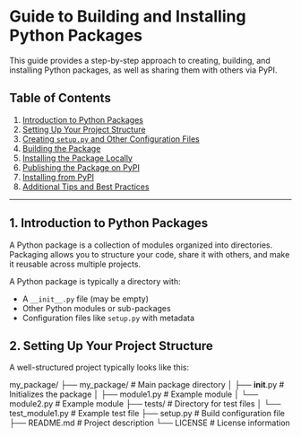 # Guide to Building and Installing Python Packages

This guide provides a step-by-step approach to creating, building, and installing Python packages, as well as sharing them with others via PyPI.

## Table of Contents
1. [Introduction to Python Packages](#introduction-to-python-packages)
2. [Setting Up Your Project Structure](#setting-up-your-project-structure)
3. [Creating `setup.py` and Other Configuration Files](#creating-setup-py-and-other-configuration-files)
4. [Building the Package](#building-the-package)
5. [Installing the Package Locally](#installing-the-package-locally)
6. [Publishing the Package on PyPI](#publishing-the-package-on-pypi)
7. [Installing from PyPI](#installing-from-pypi)
8. [Additional Tips and Best Practices](#additional-tips-and-best-practices)

---

## 1. Introduction to Python Packages

A Python package is a collection of modules organized into directories. Packaging allows you to structure your code, share it with others, and make it reusable across multiple projects.

A Python package is typically a directory with:
- A `__init__.py` file (may be empty)
- Other Python modules or sub-packages
- Configuration files like `setup.py` with metadata

## 2. Setting Up Your Project Structure

A well-structured project typically looks like this:

my_package/
├── my_package/               # Main package directory
│   ├── __init__.py           # Initializes the package
│   ├── module1.py            # Example module
│   └── module2.py            # Example module
├── tests/                    # Directory for test files
│   └── test_module1.py       # Example test file
├── setup.py                  # Build configuration file
├── README.md                 # Project description
└── LICENSE                   # License information

